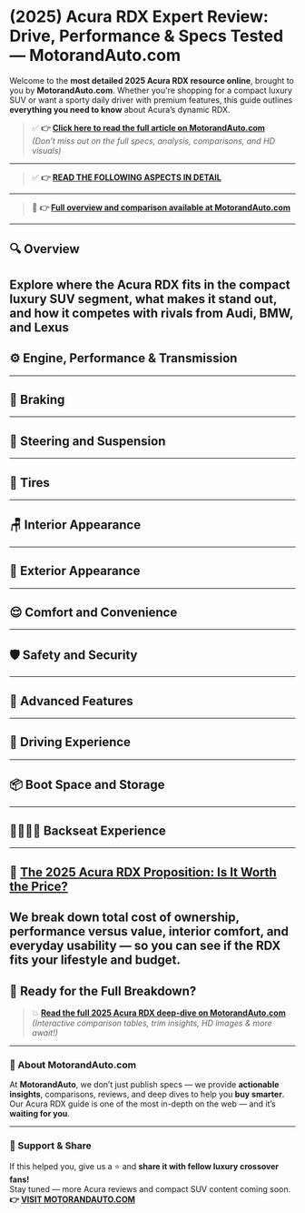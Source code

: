 # (2025) Acura RDX Expert Review: Drive, Performance & Specs Tested — MotorandAuto.com  

Welcome to the **most detailed 2025 Acura RDX resource online**, brought to you by **MotorandAuto.com**. Whether you're shopping for a compact luxury SUV or want a sporty daily driver with premium features, this guide outlines **everything you need to know** about Acura’s dynamic RDX.

> ✅ **👉 [Click here to read the full article on MotorandAuto.com](https://motorandauto.com/2025-acura-rdx-expert-review-drive-performance-specs-tested/)**  
> *(Don’t miss out on the full specs, analysis, comparisons, and HD visuals)*

---
> ✅ **👉 [READ THE FOLLOWING ASPECTS IN DETAIL](https://motorandauto.com/2025-acura-rdx-expert-review-drive-performance-specs-tested/)**

---
> 📌 **👉 [Full overview and comparison available at MotorandAuto.com](https://motorandauto.com/2025-acura-rdx-expert-review-drive-performance-specs-tested/)**

---

## 🔍 **Overview**

Explore where the Acura RDX fits in the compact luxury SUV segment, what makes it stand out, and how it competes with rivals from Audi, BMW, and Lexus  
---

## ⚙️ **Engine, Performance & Transmission**
---

## 🛑 **Braking**
---

## 🔄 **Steering and Suspension**
---

## 🛞 **Tires**
---

## 🪑 **Interior Appearance**
---

## 🚗 **Exterior Appearance**
---

## 😌 **Comfort and Convenience**
---

## 🛡️ **Safety and Security**
---

## 🚀 **Advanced Features**
---

## 🧭 **Driving Experience**
---

## 📦 **Boot Space and Storage**
---

## 👨‍👩‍👧‍👦 **Backseat Experience**
---

## 💸 **[The 2025 Acura RDX Proposition: Is It Worth the Price?](https://motorandauto.com/2025-acura-rdx-expert-review-drive-performance-specs-tested/)**

We break down **total cost of ownership**, performance versus value, interior comfort, and everyday usability — so you can see if the RDX fits your lifestyle and budget.
---

## 🔗 **Ready for the Full Breakdown?**

> 💥 **[Read the full 2025 Acura RDX deep-dive on MotorandAuto.com](https://motorandauto.com/2025-acura-rdx-expert-review-drive-performance-specs-tested/)**  
> *(Interactive comparison tables, trim insights, HD images & more await!)*

---

### 🌟 About MotorandAuto.com

At **MotorandAuto**, we don’t just publish specs — we provide **actionable insights**, comparisons, reviews, and deep dives to help you **buy smarter**. Our Acura RDX guide is one of the most in-depth on the web — and it’s **waiting for you**.

---

### 📣 Support & Share

If this helped you, give us a ⭐ and **share it with fellow luxury crossover fans!**  
Stay tuned — more Acura reviews and compact SUV content coming soon.  
**👉 [VISIT MOTORANDAUTO.COM](https://motorandauto.com/)**

